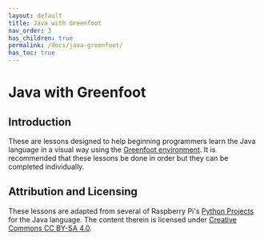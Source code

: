 ```yaml
---
layout: default
title: Java with Greenfoot
nav_order: 3
has_children: true
permalink: /docs/java-greenfoot/
has_toc: true
---
```


# Java with Greenfoot

## Introduction

These are lessons designed to help beginning programmers learn the Java language in a visual way using the [Greenfoot environment](https://www.greenfoot.org/home). It is recommended that these lessons be done in order but they can be completed individually.

## Attribution and Licensing

These lessons are adapted from several of Raspberry Pi's [Python Projects](https://projects.raspberrypi.org/en/projects?software%5B%5D=python) for the Java language. The content therein is licensed under [Creative Commons CC BY-SA 4.0](https://creativecommons.org/licenses/by-sa/4.0/).
